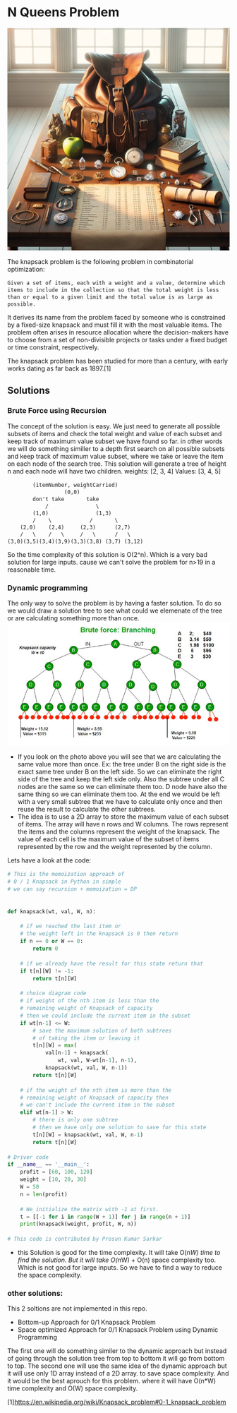 # N Queens Problem 
![](./image.png)

The knapsack problem is the following problem in combinatorial optimization:

    Given a set of items, each with a weight and a value, determine which items to include in the collection so that the total weight is less than or equal to a given limit and the total value is as large as possible.

It derives its name from the problem faced by someone who is constrained by a fixed-size knapsack and must fill it with the most valuable items. The problem often arises in resource allocation where the decision-makers have to choose from a set of non-divisible projects or tasks under a fixed budget or time constraint, respectively.

The knapsack problem has been studied for more than a century, with early works dating as far back as 1897.[1] 

## Solutions
### Brute Force using Recursion
The concept of the solution is easy. We just need to generate all possible subsets of items and check the total weight and value of each subset and keep track of maximum value subset we have found so far. in other words we will do something similler to a depth first search on all possible subsets and keep track of maximum value subset, where we take or leave the item on each node of the search tree.
This solution will generate a tree of height n and each node will have two children.
weights: [2, 3, 4]
Values: [3, 4, 5]

            (itemNumber, weightCarried)
                      (0,0)
            don't take       take 
                /               \
            (1,0)               (1,3)
            /    \            /       \
        (2,0)    (2,4)     (2,3)      (2,7)
        /   \    /   \     /   \      /   \
    (3,0)(3,5)(3,4)(3,9)(3,3)(3,8) (3,7) (3,12)

                        
So the time complexity of this solution is O(2^n).
Which is a very bad solution for large inputs. cause we can't solve the problem for n>19 in a reasonable time.



### Dynamic programming 
The only way to solve the problem is by having a faster solution. 
To do so we would draw a solution tree to see what could we elemenate of the tree or are calculating something more than once.
![](./knapsack1.jpg)
- If you look on the photo above you will see that we are calculating the same value more than once. Ex: the tree under B on the right side is the exact same tree under B on the left side. So we can eliminate the right side of the tree and keep the left side only. Also the subtree under all C nodes are the same so we can eliminate them too. 
D node have also the same thing so we can eliminate them too. At the end we would be left with a very small subtree that we have to calculate only once and then reuse the result to calculate the other subtrees.
- The idea is to use a 2D array to store the maximum value of each subset of items. The array will have n rows and W columns. The rows represent the items and the columns represent the weight of the knapsack. The value of each cell is the maximum value of the subset of items represented by the row and the weight represented by the column.

Lets have a look at the code:
```python
# This is the memoization approach of 
# 0 / 1 Knapsack in Python in simple 
# we can say recursion + memoization = DP 
  
  
def knapsack(wt, val, W, n): 
  
    # if we reached the last item or 
    # the weight left in the knapsack is 0 then return 
    if n == 0 or W == 0: 
        return 0
    
    # if we already have the result for this state return that
    if t[n][W] != -1: 
        return t[n][W] 
  
    # choice diagram code 
    # if weight of the nth item is less than the 
    # remaining weight of Knapsack of capacity
    # then we could include the current item in the subset
    if wt[n-1] <= W: 
        # save the maximum solution of both subtrees 
        # of taking the item or leaving it
        t[n][W] = max( 
            val[n-1] + knapsack( 
                wt, val, W-wt[n-1], n-1), 
            knapsack(wt, val, W, n-1)) 
        return t[n][W] 
    
    # if the weight of the nth item is more than the
    # remaining weight of Knapsack of capacity then
    # we can't include the current item in the subset
    elif wt[n-1] > W: 
        # there is only one subtree
        # then we have only one solution to save for this state
        t[n][W] = knapsack(wt, val, W, n-1) 
        return t[n][W] 
  
# Driver code 
if __name__ == '__main__': 
    profit = [60, 100, 120] 
    weight = [10, 20, 30] 
    W = 50
    n = len(profit) 
      
    # We initialize the matrix with -1 at first. 
    t = [[-1 for i in range(W + 1)] for j in range(n + 1)] 
    print(knapsack(weight, profit, W, n)) 
  
# This code is contributed by Prosun Kumar Sarkar 
```

- this Solution is good for the time complexity. It will take O(n*W) time to find the solution. But it will take O(n*W) + O(n) space complexity too. Which is not good for large inputs. So we have to find a way to reduce the space complexity.



### other solutions:
This 2 soltions are not implemented in this repo. 
- Bottom-up Approach for 0/1 Knapsack Problem
- Space optimized Approach for 0/1 Knapsack Problem using Dynamic Programming

The first one will do something similer to the dynamic approach but instead of going through the solution tree from top to bottom it will go from bottom to top. 
The second one will use the same idea of the dynamic approach but it will use only 1D array instead of a 2D array. to save space complexity. And it would be the best aprouch for this problem. where it will have O(n*W) time complexity and O(W) space complexity.



[1]https://en.wikipedia.org/wiki/Knapsack_problem#0-1_knapsack_problem